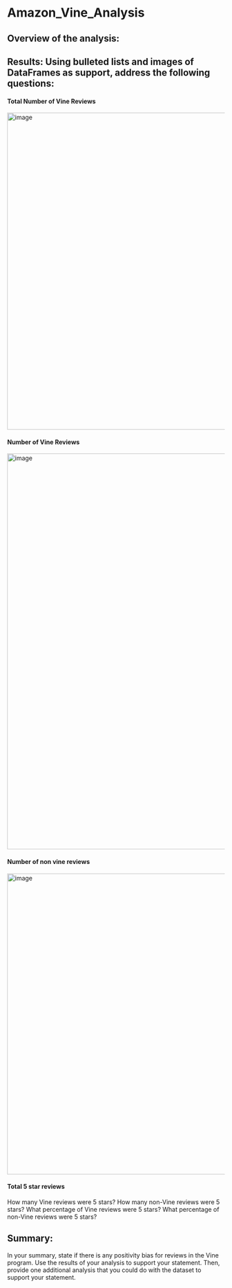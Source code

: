 # Amazon_Vine_Analysis
## Overview of the analysis:


## Results: Using bulleted lists and images of DataFrames as support, address the following questions:
#### Total Number of Vine Reviews

<img width="732" alt="image" src="https://user-images.githubusercontent.com/94877067/163749156-2714bcb9-53ed-472b-b6de-3342d8568050.png">


#### Number of Vine Reviews

<img width="914" alt="image" src="https://user-images.githubusercontent.com/94877067/163749325-1e3476f6-8c4b-4861-8026-2b11f42a92ae.png">

#### Number of non vine reviews


<img width="695" alt="image" src="https://user-images.githubusercontent.com/94877067/163749429-efc7f4ae-5388-4d14-b3a5-84c2e739543b.png">

#### Total 5 star reviews



How many Vine reviews were 5 stars? How many non-Vine reviews were 5 stars?
What percentage of Vine reviews were 5 stars? What percentage of non-Vine reviews were 5 stars?
## Summary:

In your summary, state if there is any positivity bias for reviews in the Vine program. Use the results of your analysis to support your statement. Then, provide one additional analysis that you could do with the dataset to support your statement.
